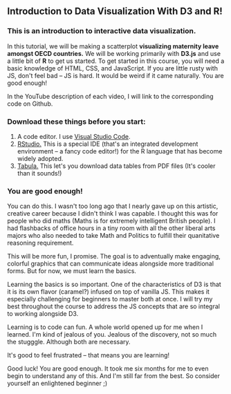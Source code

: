 ## Introduction to Data Visualization With D3 and R!

### This is an introduction to interactive data visualization. 

In this tutorial, we will be making a scatterplot **visualizing maternity leave amongst OECD countries.** We will be working primarily with **D3.js** and use a little bit of **R** to get us started. To get started in this course, you will need a basic knowledge of HTML, CSS, and JavaScript. If you are little rusty with JS, don't feel bad – JS is hard. It would be weird if it came naturally. You are good enough!

In the YouTube description of each video, I will link to the corresponding code on Github.

### Download these things before you start:

1. A code editor. I use [Visual Studio Code](https://code.visualstudio.com/).
2. [RStudio.](https://code.visualstudio.com/) This is a special IDE (that's an integrated development environment – a fancy code editor!) for the R language that has become widely adopted.
3. [Tabula.](https://tabula.technology/) This let's you download data tables from PDF files (It's cooler than it sounds!)

### You are good enough!

You can do this. I wasn't too long ago that I nearly gave up on this artistic, creative career because I didn't think I was capable. I thought this was for people who did maths (Maths is for extremely intelligent British people). I had flashbacks of office hours in a tiny room with all the other liberal arts majors who also needed to take Math and Politics to fulfill their quanitative reasoning requirement. 

This will be more fun, I promise. The goal is to adventually make engaging, colorful graphics that can communicate ideas alongside more traditional forms. But for now, we must learn the basics. 

Learning the basics is so important. One of the characteristics of D3 is that it is its own flavor (caramel?) infused on top of vanilla JS. This makes it especially challenging for beginners to master both at once. I will try my best throughout the course to address the JS concepts that are so integral to working alongside D3.

Learning is to code can fun. A whole world opened up for me when I learned. I'm kind of jealous of you. Jealous of the discovery, not so much the stugggle. Although both are necessary.

 It's good to feel frustrated – that means you are learning!

Good luck! You are good enough. It took me six months for me to even begin to understand any of this. And I'm still far from the best. So consider yourself an enlightened beginner ;)